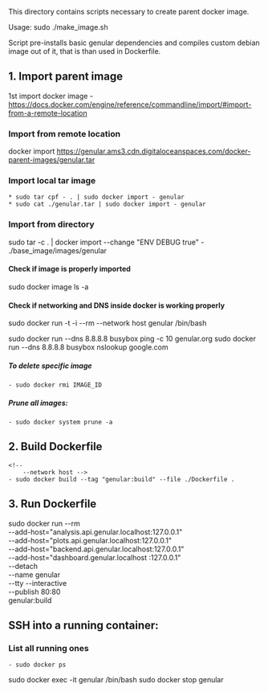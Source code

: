 This directory contains scripts necessary to create parent docker image.

Usage:
sudo ./make_image.sh

Script pre-installs basic genular dependencies and compiles custom debian image out of it,
that is than used in Dockerfile.


## 1. Import parent image
1st import docker image - https://docs.docker.com/engine/reference/commandline/import/#import-from-a-remote-location

### Import from remote location
docker import https://genular.ams3.cdn.digitaloceanspaces.com/docker-parent-images/genular.tar

### Import local tar image
	* sudo tar cpf - . | sudo docker import - genular
	* sudo cat ./genular.tar | sudo docker import - genular

### Import from directory
sudo tar -c . | docker import --change "ENV DEBUG true" - ./base_image/images/genular

#### Check if image is properly imported
sudo docker image ls -a

#### Check if networking and DNS inside docker is working properly
sudo docker run -t -i --rm --network host genular /bin/bash

sudo docker run --dns 8.8.8.8 busybox ping -c 10 genular.org
sudo docker run --dns 8.8.8.8 busybox nslookup google.com

##### To delete specific image
	- sudo docker rmi IMAGE_ID
##### Prune all images:
	- sudo docker system prune -a

## 2. Build Dockerfile
	<!-- 
		--network host -->
	- sudo docker build --tag "genular:build" --file ./Dockerfile .

## 3. Run Dockerfile
sudo docker run --rm \
	--add-host="analysis.api.genular.localhost:127.0.0.1" \
	--add-host="plots.api.genular.localhost:127.0.0.1" \
	--add-host="backend.api.genular.localhost:127.0.0.1" \
	--add-host="dashboard.genular.localhost :127.0.0.1" \
	--detach \
	--name genular \
	--tty --interactive \
	--publish 80:80 \
	genular:build


## SSH into a running container:

### List all running ones
	- sudo docker ps

sudo docker exec -it genular /bin/bash
sudo docker stop genular